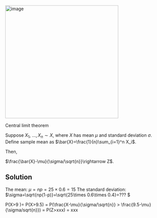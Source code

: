 #

<img width="358" alt="image" src="https://github.com/user-attachments/assets/7eea7cad-3c6d-4093-9b81-fbee48fd6924" />


Central limit theorem

Suppose $X_1$, $\ldots, X_n\sim X$, where $X$ has mean $\mu$ and standard deviation $\sigma$.
Define sample mean as $\bar{X}=\frac{1}{n}\sum_{i=1}^n X_i$. 

Then, 

$\frac{\bar{X}-\mu}{\sigma/\sqrt{n}}\rightarrow Z$. 

## Solution

The mean: $\mu=np=25 \times 0.6 = 15$
The standard deviation: $\sigma=\sqrt{np(1-p)}=\sqrt{25\times 0.6\times 0.4}=??? $ 



P(X>9 )= P(X>9.5) = P(\frac{X-\mu}{\sigma/\sqrt{n}} > \frac{9.5-\mu}{\sigma/sqrt{n}}) = P(Z>xxx) = xxx
